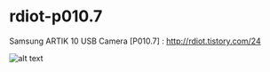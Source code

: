 # rdiot-p010.7
Samsung ARTIK 10 USB Camera [P010.7] : http://rdiot.tistory.com/24

![alt text](http://cfile28.uf.tistory.com/image/235A0A4A57C6FF4A12DFAD)
